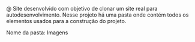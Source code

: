 @ Site desenvolvido com objetivo de clonar um site real para autodesenvolvimento. Nesse projeto há uma pasta onde contém todos os elementos usados para a construção do projeto.

Nome da pasta: Imagens
